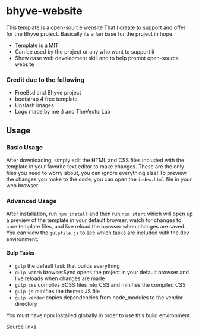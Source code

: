 # bhyve-website 

This template is a open-source wensite That I create to support and offer for the Bhyve project.
Basically its a fan base for the project in hope.

- Template is a MIT 
- Can be used by the project or any who want to support it
- Show case web develepment skill and to help promot open-source website


### Credit due to the following

- FreeBsd and Bhyve project
- bootstrap 4 free template
- Unslash images
- Logo made by me :) and TheVectorLab


## Usage

### Basic Usage

After downloading, simply edit the HTML and CSS files included with the template in your favorite text editor to make changes. These are the only files you need to worry about, you can ignore everything else! To preview the changes you make to the code, you can open the `index.html` file in your web browser.

### Advanced Usage

After installation, run `npm install` and then run `npm start` which will open up a preview of the template in your default browser, watch for changes to core template files, and live reload the browser when changes are saved. You can view the `gulpfile.js` to see which tasks are included with the dev environment.

#### Gulp Tasks

- `gulp` the default task that builds everything
- `gulp watch` browserSync opens the project in your default browser and live reloads when changes are made
- `gulp css` compiles SCSS files into CSS and minifies the compiled CSS
- `gulp js` minifies the themes JS file
- `gulp vendor` copies dependencies from node_modules to the vendor directory

You must have npm installed globally in order to use this build environment.

Source links 

